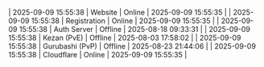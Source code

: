 | 2025-09-09 15:55:38 | Website | Online | 2025-09-09 15:55:35 |
| 2025-09-09 15:55:38 | Registration | Online | 2025-09-09 15:55:35 |
| 2025-09-09 15:55:38 | Auth Server | Offline | 2025-08-18 09:33:31 |
| 2025-09-09 15:55:38 | Kezan (PvE) | Offline | 2025-08-03 17:58:02 |
| 2025-09-09 15:55:38 | Gurubashi (PvP) | Offline | 2025-08-23 21:44:06 |
| 2025-09-09 15:55:38 | Cloudflare | Online | 2025-09-09 15:55:35 |
